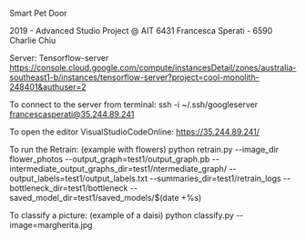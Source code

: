Smart Pet Door

2019 - Advanced Studio Project @ AIT
6431 Francesca Sperati - 6590 Charlie Chiu

Server:
Tensorflow-server
https://console.cloud.google.com/compute/instancesDetail/zones/australia-southeast1-b/instances/tensorflow-server?project=cool-monolith-248401&authuser=2


To connect to the server from terminal:
ssh -i ~/.ssh/googleserver francescasperati@35.244.89.241

To open the editor VisualStudioCodeOnline:
https://35.244.89.241/

To run the Retrain: (example with flowers)
python retrain.py --image_dir flower_photos --output_graph=test1/output_graph.pb --intermediate_output_graphs_dir=test1/ntermediate_graph/ --output_labels=test1/output_labels.txt --summaries_dir=test1/retrain_logs --bottleneck_dir=test1/bottleneck --saved_model_dir=test1/saved_models/$(date +%s)

To classify a picture: (example of a daisi)
python classify.py --image=margherita.jpg
